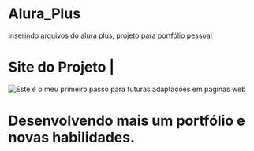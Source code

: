 # Alura_Plus
Inserindo arquivos do alura plus, projeto para portfólio pessoal

# Site do Projeto         |         

![Este é o meu primeiro passo para futuras adaptações em páginas web](https://github.com/rafaelunderscorerdrigs/Alura_Plus/assets/130865143/f1889950-1aa0-4c06-b684-daa2aa43826c)


# Desenvolvendo mais um portfólio e novas habilidades.
